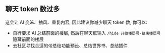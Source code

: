 ## 聊天 token 数过多

这会让 AI 变笨、抽风、重复内容, 因此建议你减少聊天 token 数, 你可以:

- 自行要求 AI 总结前面的楼层, 然后在聊天框输入 `/hide 开始楼层号-结束楼层号` 隐藏前面的楼层
- 去社区寻找合适的带总结功能预设、总结世界书、总结插件
